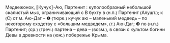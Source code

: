 ---
---

Медвежонок, ⟦Кучук⟧-Аю, Партенит
: куполообразный небольшой скалистый мыс, ограничивающий с В бухту в ⦅н.п.⦆ Партенит ⦅Алушт.⦆; к ⦅С⦆ от м. Аю-Даг – ❷ ⦅тюрк.⦆ кучук аю – маленький медведь – по некоторому сходству с «большим медведем», ⦅г.⦆ Аю-Даг; ❸ по ⦅н.п.⦆ Партенит; ⦅ср.⦆ ⦅греч.⦆ партена – дева – ⦅возм.⦆, в связи с культом богини Девы в древности на ⦅юж.⦆ побережье Крыма.
